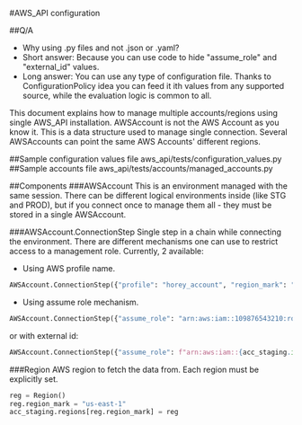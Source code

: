 #AWS_API configuration

##Q/A
- Why using .py files and not .json or .yaml?
- Short answer: Because you can use code to hide "assume_role" and "external_id" values.
- Long answer: You can use any type of configuration file. 
  Thanks to ConfigurationPolicy idea you can feed it ith values from any supported source, 
  while the evaluation logic is common to all.

This document explains how to manage multiple accounts/regions using single AWS_API installation.
AWSAccount is not the AWS Account as you know it. This is a data structure used to manage single connection.
Several AWSAccounts can point the same AWS Accounts' different regions.

##Sample configuration values file
aws_api/tests/configuration_values.py
##Sample accounts file
aws_api/tests/accounts/managed_accounts.py


##Components
###AWSAccount
This is an environment managed with the same session. 
There can be different logical environments inside (like STG and PROD), 
but if you connect once to manage them all - they must be stored in a single AWSAccount.

###AWSAccount.ConnectionStep
Single step in a chain while connecting the environment. 
There are different mechanisms one can use to restrict access to a management role.
Currently, 2 available: 
* Using AWS profile name.
```python
AWSAccount.ConnectionStep({"profile": "horey_account", "region_mark": "us-east-1"})
```
* Using assume role mechanism.
```python
AWSAccount.ConnectionStep({"assume_role": "arn:aws:iam::109876543210:role/sts-management-role"})
```
or with external id:
```python
AWSAccount.ConnectionStep({"assume_role": f"arn:aws:iam::{acc_staging.id}:role/sts-ec2-management-role", "external_id": "ABCDE123456"})
```

###Region
AWS region to fetch the data from.
Each region must be explicitly set.
```python
reg = Region()
reg.region_mark = "us-east-1"
acc_staging.regions[reg.region_mark] = reg
```



